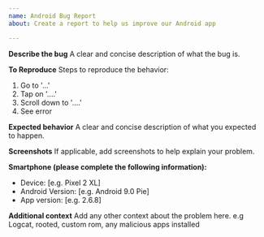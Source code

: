 ```yaml
---
name: Android Bug Report
about: Create a report to help us improve our Android app

---
```


**Describe the bug**
A clear and concise description of what the bug is.

**To Reproduce**
Steps to reproduce the behavior:
1. Go to '...'
2. Tap on '....'
3. Scroll down to '....'
4. See error

**Expected behavior**
A clear and concise description of what you expected to happen.

**Screenshots**
If applicable, add screenshots to help explain your problem.

**Smartphone (please complete the following information):**
 - Device: [e.g. Pixel 2 XL]
 - Android Version: [e.g. Android 9.0 Pie]
 - App version: [e.g. 2.6.8]

**Additional context**
Add any other context about the problem here. e.g Logcat, rooted, custom rom, any malicious apps installed
